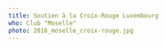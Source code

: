 ```yaml
---
title: Soutien à la Croix-Rouge Luxembourg
who: Club "Moselle"
photo: 2016_moselle_croix-rouge.jpg
---
```



